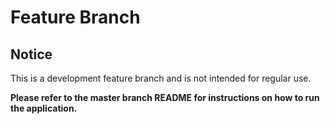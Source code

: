 # Feature Branch

## Notice

This is a development feature branch and is not intended for regular use. 

**Please refer to the master branch README for instructions on how to run the application.**
